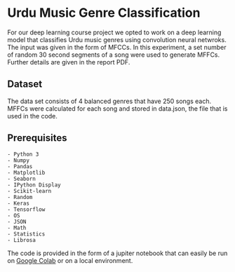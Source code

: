 # Urdu Music Genre Classification
For our deep learning course project we opted to work on a deep learning model that classifies Urdu music genres using convolution neural netwroks. The input was given in the form of MFCCs. In this experiment, a set number of random 30 second segments of a song were used to generate MFFCs. Further details are given in the report PDF.

## Dataset 
The data set consists of 4 balanced genres that have 250 songs each. MFFCs were calculated for each song and stored in data.json, the file that is used in the code. 
## Prerequisites
```
- Python 3
- Numpy
- Pandas
- Matplotlib
- Seaborn
- IPython Display 
- Scikit-learn
- Random
- Keras
- Tensorflow
- OS
- JSON
- Math
- Statistics
- Librosa
```

The code is provided in the form of a jupiter notebook that can easily be run on [Google Colab](https://research.google.com/colaboratory/) or on a local environment. 
